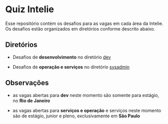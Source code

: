 # Quiz Intelie

Esse repositório contém os desafios para as vagas em cada área da Intelie. Os desafios estão organizados em diretórios conforme descrito abaixo.

## Diretórios

* Desafios de **desenvolvimento** no diretório [dev](https://github.com/intelie/quiz/tree/master/dev)

* Desafios de **operação e serviços** no diretório [sysadmin](https://github.com/intelie/quiz/tree/master/sysadmin)

## Observações

* as vagas abertas para **dev** neste momento são somente para estágio, no **Rio de Janeiro**

* as vagas abertas para **serviços e operação** e serviços neste momento são de estágio, junior e pleno, exclusivamente em **São Paulo**